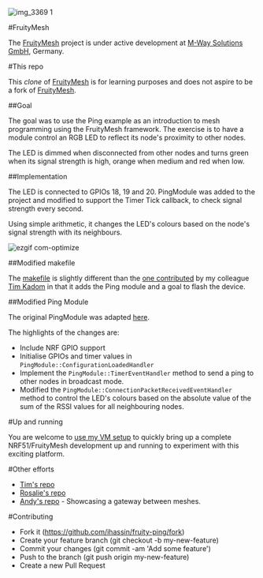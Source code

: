 ![img_3369 1](https://cloud.githubusercontent.com/assets/19006/10417242/56eb1770-7002-11e5-9081-f511a432c876.png)

#FruityMesh

The [FruityMesh](https://github.com/mwaylabs/fruitymesh) project is under active development at [M-Way Solutions GmbH](http://www.mwaysolutions.com/), Germany.

#This repo

This *clone* of [FruityMesh](https://github.com/mwaylabs/fruitymesh) is for learning purposes and does not aspire to be a fork of [FruityMesh](https://github.com/mwaylabs/fruitymesh).

##Goal

The goal was to use the Ping example as an introduction to mesh programming using the FruityMesh framework. The exercise is to have a module control an RGB LED to reflect its node's proximity to other nodes.

The LED is dimmed when disconnected from other nodes and turns green when its signal strength is high, orange when medium and red when low.

##Implementation

The LED is connected to GPIOs 18, 19 and 20. PingModule was added to the project and modified to support the Timer Tick callback, to check signal strength every second.

Using simple arithmetic, it changes the LED's colours based on the node's signal strength with its neighbours.

![ezgif com-optimize](https://cloud.githubusercontent.com/assets/19006/10417277/df09c7a4-7003-11e5-94cc-f0ff5cafa608.gif)

##Modified makefile

The [makefile](https://github.com/ihassin/fruitymesh-ping/blob/master/makefile) is slightly different than the [one contributed](https://github.com/tkadom/fruitymesh) by my colleague [Tim Kadom](https://www.linkedin.com/in/tkadom) in that it adds the Ping module and a goal to flash the device.

##Modified Ping Module

The original PingModule was adapted [here](https://github.com/ihassin/fruitymesh-ping/blob/master/src/modules/PingModule.cpp).

The highlights of the changes are:

* Include NRF GPIO support
* Initialise GPIOs and timer values in ```PingModule::ConfigurationLoadedHandler```
* Implement the ```PingModule::TimerEventHandler``` method to send a ping to other nodes in broadcast mode.
* Modified the ```PingModule::ConnectionPacketReceivedEventHandler``` method to control the LED's colours based on the absolute value of the sum of the RSSI values for all neighbouring nodes.
 
#Up and running

You are welcome to [use my VM setup](https://github.com/ihassin/fruitymesh-ubuntu-vm) to quickly bring up a complete NRF51/FruityMesh development up and running to experiment with this exciting platform.

#Other efforts

* [Tim's repo](https://github.com/tkadom/fruitymesh)
* [Rosalie's repo](https://github.com/rosatolen/fruitymesh)
* [Andy's repo](https://github.com/microcosm/fruitygate-nodejs) - Showcasing a gateway between meshes.

#Contributing

* Fork it (https://github.com/ihassin/fruity-ping/fork)
* Create your feature branch (git checkout -b my-new-feature)
* Commit your changes (git commit -am 'Add some feature')
* Push to the branch (git push origin my-new-feature)
* Create a new Pull Request

